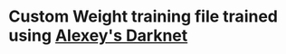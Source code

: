 # Custom Weight training file trained using [Alexey's Darknet](https://github.com/AlexeyAB/darknet)
